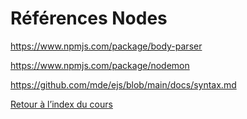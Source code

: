 # Références Nodes

https://www.npmjs.com/package/body-parser

https://www.npmjs.com/package/nodemon

https://github.com/mde/ejs/blob/main/docs/syntax.md

[Retour à l’index du cours](../README.md)
